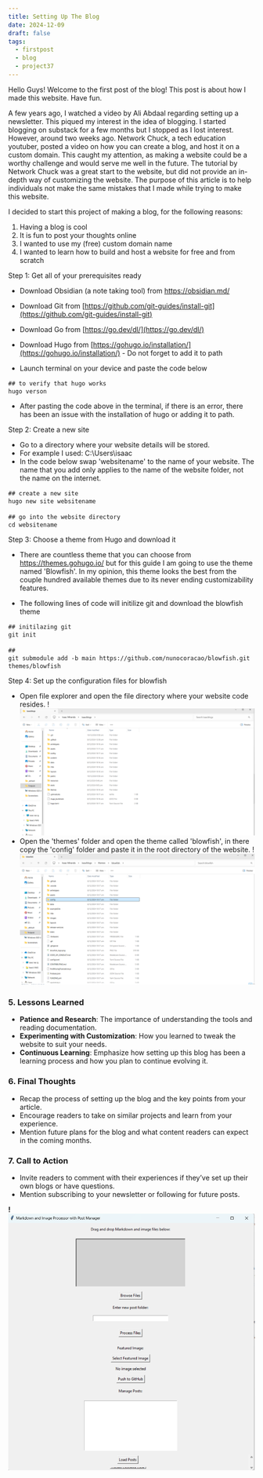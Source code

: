 ```yaml
---
title: Setting Up The Blog
date: 2024-12-09
draft: false
tags:
  - firstpost
  - blog
  - project37
---
```


Hello Guys! Welcome to the first post of the blog! This post is about how I made this website. Have fun.

A few years ago, I watched a video by Ali Abdaal regarding setting up a newsletter. This piqued my interest in the idea of blogging. I started blogging on substack for a few months but I stopped as I lost interest. However, around two weeks ago. Network Chuck, a tech education youtuber, posted a video on how you can create a blog, and host it on a custom domain. This caught my attention, as making a website could be a worthy challenge and would serve me well in the future. The tutorial by Network Chuck was a great start to the website, but did not provide an in-depth way of customizing the website. The purpose of this article is to help individuals not make the same mistakes that I made while trying to make this website.

I decided to start this project of making a blog, for the following reasons:
1. Having a blog is cool
2. It is fun to post your thoughts online
3. I wanted to use my (free) custom domain name
4. I wanted to learn how to build and host a website for free and from scratch

Step 1: Get all of your prerequisites ready

- Download Obsidian (a note taking tool) from https://obsidian.md/
- Download Git from [https://github.com/git-guides/install-git](https://github.com/git-guides/install-git)
- Download Go from [https://go.dev/dl/](https://go.dev/dl/)
- Download Hugo from [https://gohugo.io/installation/](https://gohugo.io/installation/) - Do not forget to add it to path

- Launch terminal on your device and paste the code below

```
## to verify that hugo works
hugo verson
```

- After pasting the code above in the terminal, if there is an error, there has been an issue with the installation of hugo or adding it to path.

Step 2: Create a new site

- Go to a directory where your website details will be stored. 
- For example I used: C:\Users\isaac
- In the code below swap 'websitename' to the name of your website. The name that you add only applies to the name of the website folder, not the name on the internet.

```
## create a new site
hugo new site websitename

## go into the website directory
cd websitename
```

Step 3: Choose a theme from Hugo and download it

- There are countless theme that you can choose from https://themes.gohugo.io/ but for this guide I am going to use the theme named 'Blowfish'. In my opinion, this theme looks the best from the couple hundred available themes due to its never ending customizability features. 

- The following lines of code will initilize git and download the blowfish theme
```
## initilazing git
git init

##
git submodule add -b main https://github.com/nunocoracao/blowfish.git themes/blowfish
```


Step 4: Set up the configuration files for blowfish

- Open file explorer and open the file directory where your website code resides. 
!![Image Description](Pasted%20image%2020241210103039.png)
- Open the 'themes' folder and open the theme called 'blowfish', in there copy the 'config' folder and paste it in the root directory of the website. 
 !![Image Description](Pasted%20image%2020241210103927.png)








### 5. **Lessons Learned**

- **Patience and Research**: The importance of understanding the tools and reading documentation.
- **Experimenting with Customization**: How you learned to tweak the website to suit your needs.
- **Continuous Learning**: Emphasize how setting up this blog has been a learning process and how you plan to continue evolving it.

### 6. **Final Thoughts**

- Recap the process of setting up the blog and the key points from your article.
- Encourage readers to take on similar projects and learn from your experience.
- Mention future plans for the blog and what content readers can expect in the coming months.

### 7. **Call to Action**

- Invite readers to comment with their experiences if they’ve set up their own blogs or have questions.
- Mention subscribing to your newsletter or following for future posts.

**!![Image Description](Pasted%20image%2020241210082422.png)**